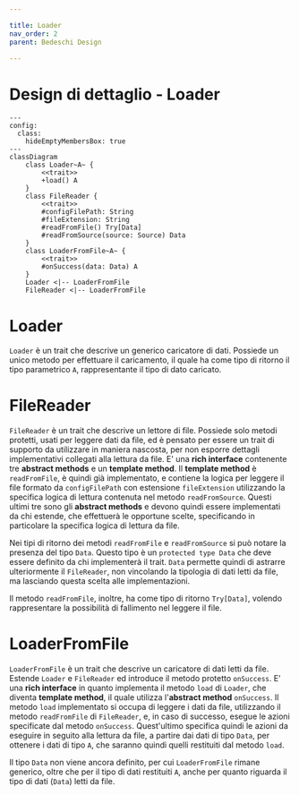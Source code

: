 ```yaml
---

title: Loader
nav_order: 2
parent: Bedeschi Design

---
```


# Design di dettaglio - Loader

```mermaid
---
config:
  class:
    hideEmptyMembersBox: true
---
classDiagram
    class Loader~A~ {
        <<trait>>
        +load() A
    }
    class FileReader {
        <<trait>>
        #configFilePath: String
        #fileExtension: String
        #readFromFile() Try[Data]
        #readFromSource(source: Source) Data
    }
    class LoaderFromFile~A~ {
        <<trait>>
        #onSuccess(data: Data) A
    }
    Loader <|-- LoaderFromFile
    FileReader <|-- LoaderFromFile
```

# Loader

`Loader` è un trait che descrive un generico caricatore di dati. Possiede un unico metodo per effettuare il caricamento,
il quale ha come tipo di ritorno il tipo parametrico `A`, rappresentante il tipo di dato caricato.

# FileReader

`FileReader` è un trait che descrive un lettore di file. Possiede solo metodi protetti, usati per leggere dati da file,
ed è pensato per essere un trait di supporto da utilizzare in maniera nascosta, per non esporre dettagli implementativi
collegati alla lettura da file. E' una **rich interface** contenente tre **abstract methods** e un **template method**.
Il **template method** è `readFromFile`, è quindi già implementato, e contiene la logica per leggere il file formato da
`configFilePath` con estensione `fileExtension` utilizzando la specifica logica di lettura contenuta nel metodo
`readFromSource`. Questi ultimi tre sono gli **abstract methods** e devono quindi essere implementati da chi estende,
che effettuerà le opportune scelte, specificando in particolare la specifica logica di lettura da file.

Nei tipi di ritorno dei metodi `readFromFile` e `readFromSource` si può notare la presenza del tipo `Data`. Questo tipo
è un `protected type Data` che deve essere definito da chi implementerà il trait. `Data` permette quindi di astrarre
ulteriormente il `FileReader`, non vincolando la tipologia di dati letti da file, ma lasciando questa scelta alle
implementazioni.

Il metodo `readFromFile`, inoltre, ha come tipo di ritorno `Try[Data]`, volendo rappresentare la possibilità di
fallimento nel leggere il file.

# LoaderFromFile

`LoaderFromFile` è un trait che descrive un caricatore di dati letti da file. Estende `Loader` e `FileReader` ed
introduce il metodo protetto `onSuccess`. E' una **rich interface** in quanto implementa il metodo `load` di
`Loader`, che diventa **template method**, il quale utilizza l'**abstract method** `onSuccess`. Il metodo `load`
implementato si occupa di leggere i dati da file, utilizzando il metodo `readFromFile` di `FileReader`, e, in caso di
successo, esegue le azioni specificate dal metodo `onSuccess`. Quest'ultimo specifica quindi le azioni da eseguire in
seguito alla lettura da file, a partire dai dati di tipo `Data`, per ottenere i dati di tipo `A`, che saranno quindi
quelli restituiti dal metodo `load`.

Il tipo `Data` non viene ancora definito, per cui `LoaderFromFile` rimane generico, oltre che per il tipo di dati
restituiti `A`, anche per quanto riguarda il tipo di dati (`Data`) letti da file.